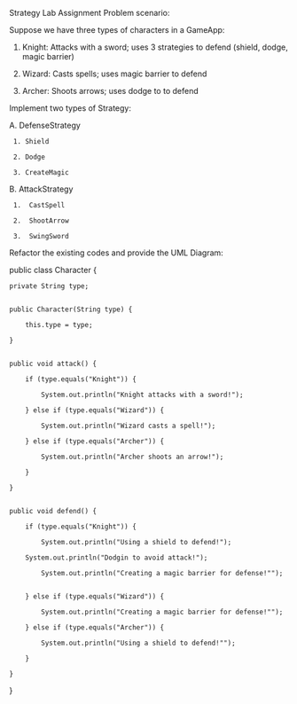 Strategy Lab Assignment
Problem scenario:


Suppose we have three types of characters in a GameApp:


1. Knight: Attacks with a sword; uses 3 strategies to defend (shield, dodge, magic barrier)

2. Wizard: Casts spells; uses magic barrier to defend

3. Archer: Shoots arrows; uses dodge to to defend


Implement two types of Strategy:

A.  DefenseStrategy

     1. Shield

     2. Dodge

     3. CreateMagic


B.  AttackStrategy

     1.  CastSpell

     2.  ShootArrow

     3.  SwingSword  



Refactor the existing codes and provide the UML Diagram:


public class Character {

    private String type;


    public Character(String type) {

        this.type = type;

    }


    public void attack() {

        if (type.equals("Knight")) {

            System.out.println("Knight attacks with a sword!");

        } else if (type.equals("Wizard")) {

            System.out.println("Wizard casts a spell!");

        } else if (type.equals("Archer")) {

            System.out.println("Archer shoots an arrow!");

        }

    }


    public void defend() {

        if (type.equals("Knight")) {

            System.out.println("Using a shield to defend!");

        System.out.println("Dodgin to avoid attack!");

            System.out.println("Creating a magic barrier for defense!"");                


        } else if (type.equals("Wizard")) {

            System.out.println("Creating a magic barrier for defense!"");

        } else if (type.equals("Archer")) {

            System.out.println("Using a shield to defend!"");

        }

    }

}

